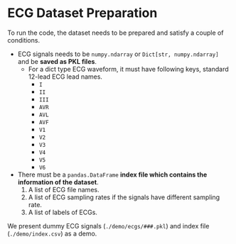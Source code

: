 # ECG Dataset Preparation

To run the code, the dataset needs to be prepared and satisfy a couple of conditions.
- ECG signals needs to be `numpy.ndarray` or `Dict[str, numpy.ndarray]` and be __saved as PKL files__.
  - For a dict type ECG waveform, it must have following keys, standard 12-lead ECG lead names.
    - `I`
    - `II`
    - `III`
    - `AVR`
    - `AVL`
    - `AVF`
    - `V1`
    - `V2`
    - `V3`
    - `V4`
    - `V5`
    - `V6`
- There must be a `pandas.DataFrame` __index file which contains the information of the dataset__.
  1) A list of ECG file names.
  2) A list of ECG sampling rates if the signals have different sampling rate.
  3) A list of labels of ECGs.

We present dummy ECG signals (`./demo/ecgs/###.pkl`) and index file (`./demo/index.csv`) as a demo.
